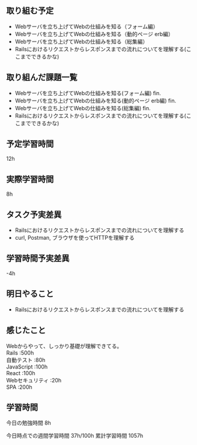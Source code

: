 ## 取り組む予定
- Webサーバを立ち上げてWebの仕組みを知る（フォーム編）
- Webサーバを立ち上げてWebの仕組みを知る（動的ページ erb編）
- Webサーバを立ち上げてWebの仕組みを知る（総集編）
- Railsにおけるリクエストからレスポンスまでの流れについてを理解する(ここまでできるかな)

## 取り組んだ課題一覧
- Webサーバを立ち上げてWebの仕組みを知る(フォーム編) fin.
- Webサーバを立ち上げてWebの仕組みを知る(動的ページ erb編) fin.
- Webサーバを立ち上げてWebの仕組みを知る(総集編) fin.
- Railsにおけるリクエストからレスポンスまでの流れについてを理解する(ここまでできるかな)


## 予定学習時間
12h

## 実際学習時間
8h

## タスク予実差異
- Railsにおけるリクエストからレスポンスまでの流れについてを理解する
- curl, Postman, ブラウザを使ってHTTPを理解する

## 学習時間予実差異
-4h

## 明日やること
- Railsにおけるリクエストからレスポンスまでの流れについてを理解する

## 感じたこと
Webからやって、しっかり基礎が理解できてる。<br>
Rails :500h<br>
自動テスト :80h<br>
JavaScript :100h<br>
React :100h<br>
Webセキュリティ :20h<br>
SPA :200h


## 学習時間
今日の勉強時間 8h

今日時点での週間学習時間 37h/100h
累計学習時間 1057h